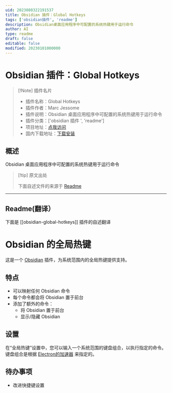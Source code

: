 ```yaml
---
uid: 2023080322191537
title: Obsidian 插件：Global Hotkeys
tags: ['obsidian插件', 'readme']
description: Obsidian桌面应用程序中可配置的系统热键用于运行命令
author: AI
type: readme
draft: false
editable: false
modified: 20230101000000
---
```


# Obsidian 插件：Global Hotkeys

> [!Note] 插件名片
> - 插件名称：Global Hotkeys
> - 插件作者：Marc Jessome
> - 插件说明：Obsidian 桌面应用程序中可配置的系统热键用于运行命令
> - 插件分类：['obsidian 插件 ', 'readme']
> - 项目地址：[点我访问](https://github.com/mjessome/obsidian-global-hotkeys)
> - 国内下载地址：[下载安装](https://pkmer.cn/products/plugin/pluginMarket/?obsidian-global-hotkeys)

## 概述

Obsidian 桌面应用程序中可配置的系统热键用于运行命令

> [!tip] 原文出处
>
>下面自述文件的来源于 [Readme](https://ghproxy.net/https://raw.githubusercontent.com/mjessome/obsidian-global-hotkeys/main/README.md)
>

---

## Readme(翻译）

下面是 [[obsidian-global-hotkeys]] 插件的自述翻译

# Obsidian 的全局热键

这是一个 [Obsidian](https://obsidian.md) 插件，为系统范围内的全局热键提供支持。

## 特点

- 可以映射任何 Obsidian 命令
- 每个命令都会将 Obsidian 置于前台
- 添加了额外的命令：
  - 将 Obsidian 置于前台
  - 显示/隐藏 Obsidian

## 设置

在“全局热键”设置中，您可以输入一个系统范围的键盘组合，以执行指定的命令。键盘组合是根据 [Electron的加速器](https://www.electronjs.org/docs/api/accelerator) 来指定的。

## 待办事项

- 改进快捷键设置



